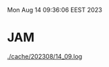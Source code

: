 Mon Aug 14 09:36:06 EEST 2023
# JAM
<a href='./cache/202308/14_09.log'>./cache/202308/14_09.log</a>
